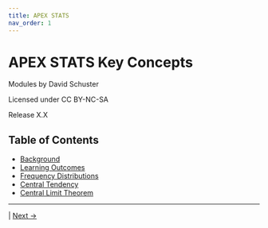 ```yaml
---
title: APEX STATS
nav_order: 1
---
```


# APEX STATS Key Concepts 

Modules by David Schuster

Licensed under CC BY-NC-SA

Release X.X

## Table of Contents
- [Background](background.md)
- [Learning Outcomes](learn_outcome.md)
- [Frequency Distributions](freq_dist.md)
- [Central Tendency](central_tendency.md)
- [Central Limit Theorem](clt.md)
  
---

 | [Next →](background.md)
